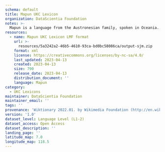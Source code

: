 ```yaml
---
schema: default
title: Mapun UKC Lexicon
organization: DataScientia Foundation
notes: >-
  Mapun is a language from the Austronesian family, spoken in Oceania. The UKC Lexicon of Mapun is represented as a lexico-semantic network. It consists of words, word senses, synsets, as well as sense-level and synset-level relationships.
resources:
  - name: Mapun UKC Lexicon LMF format
    url: >-
      resources/5a3242a2-46b5-4610-93ca-bd0bc58086ca/output-sjm.zip
    format: xml
    license: https://creativecommons.org/licenses/by-nc-sa/4.0/
    last_updated: 2023-04-13
    created: 2023-04-13
    size: 790
    release_date: 2023-04-13
    distribution_document: ''
    language: Mapun
category:
  - UKC Lexicons
maintainer: DataScientia Foundation
maintainer_email: ''
tags: ''
provenance: 'Wiktionary 2022.01. by Wikimedia Foundation (http://en.wiktionary.org); Princeton WordNet 2.1 by Princeton University (https://wordnet.princeton.edu)'
version: '1.0'
dataset_level: Language Level (L1-2)
dataset_access: Open Access
dataset_description: ''
landing_page: ''
latitude_map: 7.0
longitude_map: 118.5
---
```

